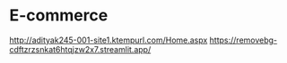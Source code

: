 # E-commerce
http://adityak245-001-site1.ktempurl.com/Home.aspx
https://removebg-cdftzrzsnkat6htqjzw2x7.streamlit.app/
